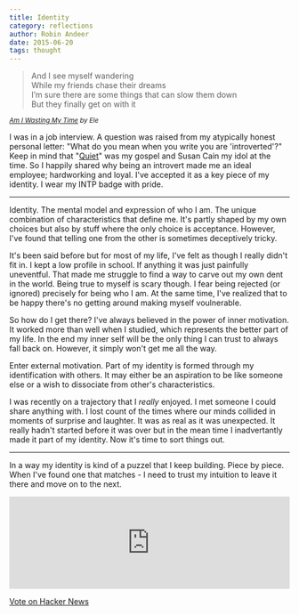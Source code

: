 ```yaml
---
title: Identity
category: reflections
author: Robin Andeer
date: 2015-06-20
tags: thought
---
```


> And I see myself wandering  
> While my friends chase their dreams  
> I’m sure there are some things that can slow them down  
> But they finally get on with it

<small>_[Am I Wasting My Time][ele-song] by Ele_</small>

I was in a job interview. A question was raised from my atypically honest
personal letter: "What do you mean when you write you are 'introverted'?"
Keep in mind that "[Quiet][quiet]" was my gospel and Susan Cain my idol at
the time. So I happily shared why being an introvert made me an ideal
employee; hardworking and loyal. I've accepted it as a key piece of my
identity. I wear my INTP badge with pride.

--------------------

Identity. The mental model and expression of who I am. The unique combination
of characteristics that define me. It's partly shaped by my own choices
but also by stuff where the only choice is acceptance. However, I've found
that telling one from the other is sometimes deceptively tricky.

It's been said before but for most of my life, I've felt as though I really
didn't fit in. I kept a low profile in school. If anything it was just
painfully uneventful. That made me struggle to find a way to carve out my
own dent in the world. Being true to myself is scary though. I fear being
rejected (or ignored) precisely for being who I am. At the same time, I've
realized that to be happy there's no getting around making myself voulnerable.

So how do I get there? I've always believed in the power of inner motivation.
It worked more than well when I studied, which represents the better part of
my life. In the end my inner self will be the only thing I can trust to always
fall back on. However, it simply won't get me all the way.

Enter external motivation. Part of my identity is formed through my
identification with others. It may either be an aspiration to be like someone
else or a wish to dissociate from other's characteristics.

I was recently on a trajectory that I *really* enjoyed. I met someone I
could share anything with. I lost count of the times where our minds collided
in moments of surprise and laughter. It was as real as it was unexpected.
It really hadn't started before it was over but in the mean time I inadvertantly
made it part of my identity. Now it's time to sort things out.

--------------------

In a way my identity is kind of a puzzel that I keep building. Piece by piece.
When I've found one that matches - I need to trust my intuition to leave it
there and move on to the next.

<iframe width="100%" height="166" scrolling="no" frameborder="no" src="https://w.soundcloud.com/player/?url=https%3A//api.soundcloud.com/tracks/212803728&amp;color=00aabb&amp;auto_play=false&amp;hide_related=false&amp;show_comments=true&amp;show_user=true&amp;show_reposts=false"></iframe>

<a href="https://news.ycombinator.com/submit" class="hn-button" data-title="Looking for an identity" data-url="http://www.robinandeer.com/blog/2015/06/20/identity/" data-count="horizontal">Vote on Hacker News</a>

[ele-song]: https://www.youtube.com/watch?v=I32fTaNjoAU
[quiet]: http://www.amazon.com/Quiet-Power-Introverts-World-Talking/dp/0307352153
